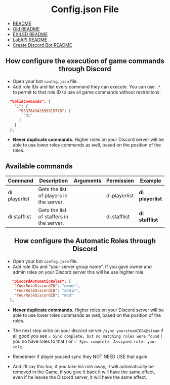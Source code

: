 <h1 align="center">Config.json File</h1>

- [README](https://github.com/Yti890/DiscordIntegration/blob/master/README.md)
- [Old README](./README.old.md)
- [EXILED README](./README.EXILED.md)
- [LabAPI README](./README.LabAPI.md)
- [Create Discord Bot README](./README.CDB.md)  

<h2 align="center">How configure the execution of game commands through Discord</h2>

- Open your bot `config.json` file.
- Add role IDs and list every command they can execute. You can use `.*` to permit to that role ID to use all game commands without restrictions.
  
```json
  "ValidCommands": {
    "1": {
      "953784342595915779": [
        "di"
      ]
    }
  },
 ```

- **Never duplicate commands.** Higher roles on your Discord server will be able to use lower roles commands as well, based on the position of the roles.

<h2>Available commands</h2>

| Command | Description | Arguments | Permission | Example |
| --- | --- | --- | --- | --- |
| di playerlist | Gets the list of players in the server. | | di.playerlist | **di playerlist** |
| di stafflist | Gets the list of staffers in the server. | | di.stafflist | **di stafflist** |

<h2 align="center">How configure the Automatic Roles through Discord</h2>

- Open your bot `config.json` file.
- Add role IDs and "your server group name". If you gave owner and admin roles on your Discord server this will be use highter role.

```json
   "DiscordAutomaticRoles": {
    "YourRoleDiscordID": "owner",
    "YourRoleDiscordID": "admin",
    "YourRoleDiscordID": "mod"
  },
 ```
- **Never duplicate commands.** Higher roles on your Discord server will be able to use lower roles commands as well, based on the position of the roles.

- The next step write on your discord server `/sync yoursteamID64@steam` if all good you see `⚠️ Sync complete, but no matching roles were found` ( you no have roles to that ) or `✅ Sync complete. Assigned role: your role`.
- Remebmer if player yoused sync they NOT NEED USE that again.
- And I'll say this too, if you take his role away, it will automatically be removed in the Game, if you give it back it will have the same effect, even if he leaves the Discord server, it will have the same effect.
